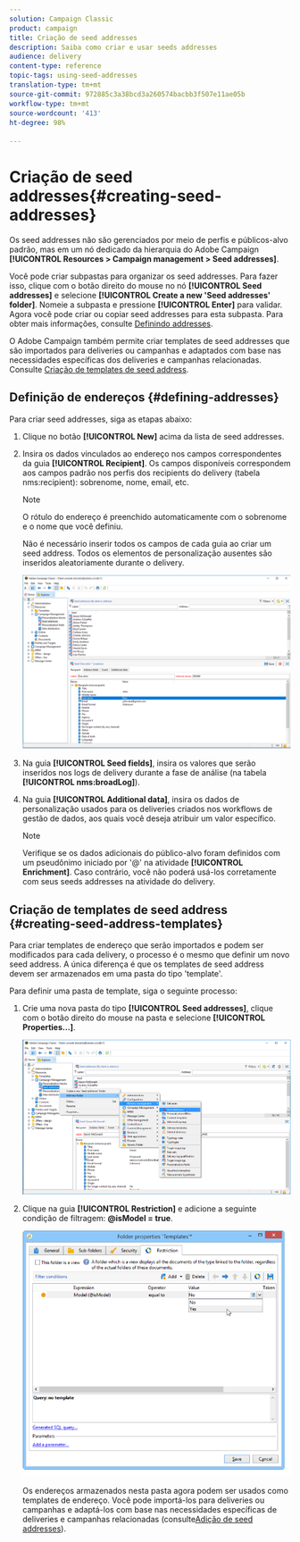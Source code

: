 ```yaml
---
solution: Campaign Classic
product: campaign
title: Criação de seed addresses
description: Saiba como criar e usar seeds addresses
audience: delivery
content-type: reference
topic-tags: using-seed-addresses
translation-type: tm+mt
source-git-commit: 972885c3a38bcd3a260574bacbb3f507e11ae05b
workflow-type: tm+mt
source-wordcount: '413'
ht-degree: 98%

---
```



# Criação de seed addresses{#creating-seed-addresses}

Os seed addresses não são gerenciados por meio de perfis e públicos-alvo padrão, mas em um nó dedicado da hierarquia do Adobe Campaign **[!UICONTROL Resources > Campaign management > Seed addresses]**.

Você pode criar subpastas para organizar os seed addresses. Para fazer isso, clique com o botão direito do mouse no nó **[!UICONTROL Seed addresses]** e selecione **[!UICONTROL Create a new 'Seed addresses' folder]**. Nomeie a subpasta e pressione **[!UICONTROL Enter]** para validar. Agora você pode criar ou copiar seed addresses para esta subpasta. Para obter mais informações, consulte [Definindo addresses](#defining-addresses).

O Adobe Campaign também permite criar templates de seed addresses que são importados para deliveries ou campanhas e adaptados com base nas necessidades específicas dos deliveries e campanhas relacionadas. Consulte [Criação de templates de seed address](#creating-seed-address-templates).

## Definição de endereços {#defining-addresses}

Para criar seed addresses, siga as etapas abaixo:

1. Clique no botão **[!UICONTROL New]** acima da lista de seed addresses.
1. Insira os dados vinculados ao endereço nos campos correspondentes da guia **[!UICONTROL Recipient]**. Os campos disponíveis correspondem aos campos padrão nos perfis dos recipients do delivery (tabela nms:recipient): sobrenome, nome, email, etc.

   >[!NOTE]
   >
   >O rótulo do endereço é preenchido automaticamente com o sobrenome e o nome que você definiu.
   >
   >Não é necessário inserir todos os campos de cada guia ao criar um seed address. Todos os elementos de personalização ausentes são inseridos aleatoriamente durante o delivery.

   ![](assets/s_ncs_user_seedlist_new_address.png)

1. Na guia **[!UICONTROL Seed fields]**, insira os valores que serão inseridos nos logs de delivery durante a fase de análise (na tabela **[!UICONTROL nms:broadLog]**).

1. Na guia **[!UICONTROL Additional data]**, insira os dados de personalização usados para os deliveries criados nos workflows de gestão de dados, aos quais você deseja atribuir um valor específico.

   >[!NOTE]
   >
   >Verifique se os dados adicionais do público-alvo foram definidos com um pseudônimo iniciado por &#39;@&#39; na atividade **[!UICONTROL Enrichment]**. Caso contrário, você não poderá usá-los corretamente com seus seeds addresses na atividade do delivery.

## Criação de templates de seed address {#creating-seed-address-templates}

Para criar templates de endereço que serão importados e podem ser modificados para cada delivery, o processo é o mesmo que definir um novo seed address. A única diferença é que os templates de seed address devem ser armazenados em uma pasta do tipo &#39;template&#39;.

Para definir uma pasta de template, siga o seguinte processo:

1. Crie uma nova pasta do tipo **[!UICONTROL Seed addresses]**, clique com o botão direito do mouse na pasta e selecione **[!UICONTROL Properties...]**.

   ![](assets/s_ncs_user_seedlist_template_folder.png)

1. Clique na guia **[!UICONTROL Restriction]** e adicione a seguinte condição de filtragem: **@isModel = true**.

   ![](assets/s_ncs_user_seedlist_folder_is_model.png)

   Os endereços armazenados nesta pasta agora podem ser usados como templates de endereço. Você pode importá-los para deliveries ou campanhas e adaptá-los com base nas necessidades específicas de deliveries e campanhas relacionadas (consulte[Adição de seed addresses](../../delivery/using/adding-seed-addresses.md)).
